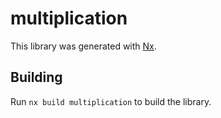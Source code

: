 # multiplication

This library was generated with [Nx](https://nx.dev).

## Building

Run `nx build multiplication` to build the library.

